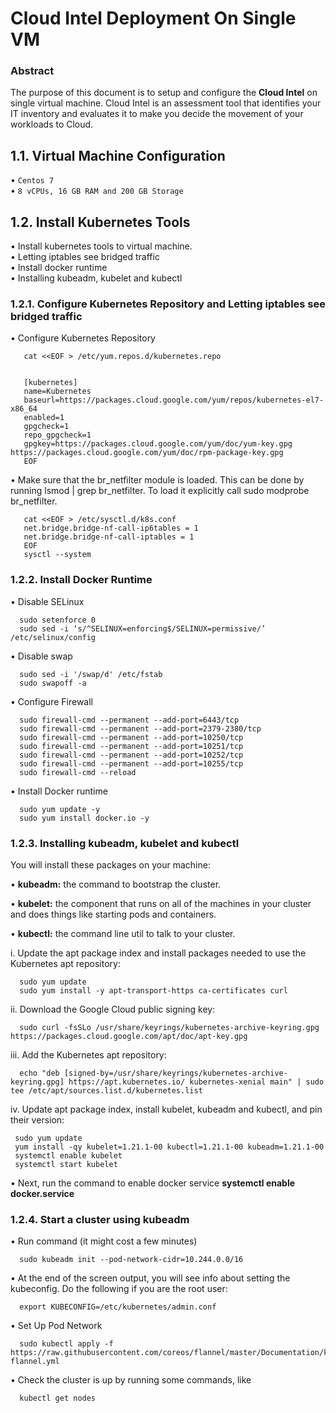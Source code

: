 # Cloud Intel Deployment On Single VM


### Abstract


The purpose of this document is to setup and configure the **Cloud Intel** on single virtual machine. Cloud Intel is an assessment tool that identifies your IT inventory and evaluates it to make you decide the movement of your workloads to Cloud. 

## 1.1. Virtual Machine Configuration


•      ` Centos 7 `                                                                                                                              
•      ` 8 vCPUs, 16 GB RAM and 200 GB Storage `                                                                

## 1.2. Install Kubernetes Tools 


•      Install kubernetes tools to virtual machine.                                                                                          
•      Letting iptables see bridged traffic                                                                                       
•      Install docker runtime                                                                                                        
•      Installing kubeadm, kubelet and kubectl                                                                                   


### 1.2.1. Configure Kubernetes Repository and Letting iptables see bridged traffic


• Configure Kubernetes Repository
     
       cat <<EOF > /etc/yum.repos.d/kubernetes.repo
       
       
       [kubernetes]
       name=Kubernetes
       baseurl=https://packages.cloud.google.com/yum/repos/kubernetes-el7-x86_64
       enabled=1
       gpgcheck=1
       repo_gpgcheck=1
       gpgkey=https://packages.cloud.google.com/yum/doc/yum-key.gpg https://packages.cloud.google.com/yum/doc/rpm-package-key.gpg
       EOF
      
•  Make sure that the br_netfilter module is loaded. This can be done by running lsmod | grep br_netfilter. To load it explicitly call sudo modprobe br_netfilter.

       cat <<EOF > /etc/sysctl.d/k8s.conf
       net.bridge.bridge-nf-call-ip6tables = 1
       net.bridge.bridge-nf-call-iptables = 1
       EOF
       sysctl --system
        
       
### 1.2.2. Install Docker Runtime

  
• Disable SELinux  
  
      sudo setenforce 0
      sudo sed -i ‘s/^SELINUX=enforcing$/SELINUX=permissive/’ /etc/selinux/config
      
• Disable swap    
    
      sudo sed -i '/swap/d' /etc/fstab
      sudo swapoff -a
      
• Configure Firewall

      sudo firewall-cmd --permanent --add-port=6443/tcp
      sudo firewall-cmd --permanent --add-port=2379-2380/tcp
      sudo firewall-cmd --permanent --add-port=10250/tcp
      sudo firewall-cmd --permanent --add-port=10251/tcp
      sudo firewall-cmd --permanent --add-port=10252/tcp
      sudo firewall-cmd --permanent --add-port=10255/tcp
      sudo firewall-cmd --reload
      
•  Install Docker runtime 
      
      sudo yum update -y
      sudo yum install docker.io -y
      
### 1.2.3. Installing kubeadm, kubelet and kubectl


You will install these packages on your machine:

• **kubeadm:** the command to bootstrap the cluster.

• **kubelet:** the component that runs on all of the machines in your cluster and does things like starting pods and containers.

• **kubectl:** the command line util to talk to your cluster.


i. Update the apt package index and install packages needed to use the Kubernetes apt repository:
    
      sudo yum update
      sudo yum install -y apt-transport-https ca-certificates curl
      
ii. Download the Google Cloud public signing key:

      sudo curl -fsSLo /usr/share/keyrings/kubernetes-archive-keyring.gpg https://packages.cloud.google.com/apt/doc/apt-key.gpg
      
iii. Add the Kubernetes apt repository:

      echo "deb [signed-by=/usr/share/keyrings/kubernetes-archive-keyring.gpg] https://apt.kubernetes.io/ kubernetes-xenial main" | sudo tee /etc/apt/sources.list.d/kubernetes.list
      
iv. Update apt package index, install kubelet, kubeadm and kubectl, and pin their version:
   
     sudo yum update
     yum install -qy kubelet=1.21.1-00 kubectl=1.21.1-00 kubeadm=1.21.1-00
     systemctl enable kubelet
     systemctl start kubelet
     
• Next, run the command to enable docker service **systemctl enable docker.service**

### 1.2.4. Start a cluster using kubeadm


• Run command (it might cost a few minutes)

      sudo kubeadm init --pod-network-cidr=10.244.0.0/16
      
• At the end of the screen output, you will see info about setting the kubeconfig. Do the following if you are the root user:

      export KUBECONFIG=/etc/kubernetes/admin.conf
      
• Set Up Pod Network
   
      sudo kubectl apply -f https://raw.githubusercontent.com/coreos/flannel/master/Documentation/kube-flannel.yml

• Check the cluster is up by running some commands, like

      kubectl get nodes
      

 
 

